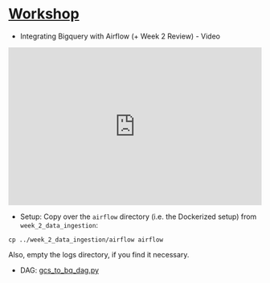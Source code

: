# [Workshop](https://github.com/DataTalksClub/data-engineering-zoomcamp/blob/main/week_3_data_warehouse/airflow.md) 

* Integrating Bigquery with Airflow (+ Week 2 Review) - Video 
<iframe width="100%" height="315" src="https://youtube.com/embed/lAxAhHNeGww" title="YouTube video player" frameborder="0" allow="accelerometer; autoplay; clipboard-write; encrypted-media; gyroscope; picture-in-picture" allowfullscreen></iframe>


* Setup: Copy over the `airflow` directory (i.e. the Dockerized setup) from `week_2_data_ingestion`:

`cp ../week_2_data_ingestion/airflow airflow`

Also, empty the logs directory, if you find it necessary.

* DAG: [gcs_to_bq_dag.py](https://github.com/DataTalksClub/data-engineering-zoomcamp/blob/main/week_3_data_warehouse/airflow/dags/gcs_to_bq_dag.py)